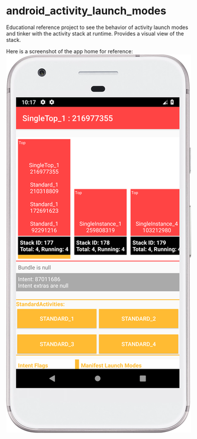 # android_activity_launch_modes
Educational reference project to see the behavior of activity launch modes and tinker with the activity stack at runtime.
Provides a visual view of the stack.

Here is a screenshot of the app home for reference:
![App home](https://github.com/aleonq/android_activity_launch_modes/blob/master/app_home_1.png)
